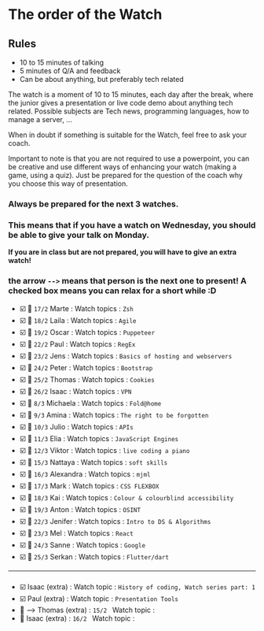 # The order of the Watch
## Rules
* 10 to 15 minutes of talking
* 5 minutes of Q/A and feedback
* Can be about anything, but preferably tech related


The watch is a moment of 10 to 15 minutes, each day after the break, where the junior gives a presentation or live code demo about anything tech related.
Possible subjects are Tech news, programming languages, how to manage a server, ...

When in doubt if something is suitable for the Watch, feel free to ask your coach.

Important to note is that you are not required to use a powerpoint, you can be creative and use different ways of enhancing your watch (making a game, using a quiz). Just be prepared for the question of the coach why you choose this way of presentation.

### Always be prepared for the next 3 watches.
### This means that if you have a watch on Wednesday, you should be able to give your talk on Monday.
**If you are in class but are not prepared, you will have to give an extra watch!**

### the arrow `-->` means that person is the next one to present! A checked box means you can relax for a short while :D

- :ballot_box_with_check: :black_square_button: `17/2` Marte  : Watch topics : `Zsh` `` `` 
- :ballot_box_with_check: :black_square_button: `18/2` Laila : Watch topics : `Agile` `` ``
- :ballot_box_with_check: :black_square_button: `19/2` Oscar : Watch topics : `Puppeteer` `` ``
- :ballot_box_with_check: :black_square_button: `22/2` Paul : Watch topics : `RegEx` `` ``
- :ballot_box_with_check: :black_square_button: `23/2` Jens : Watch topics : `Basics of hosting and webservers` `` ``
- :ballot_box_with_check: :black_square_button: `24/2` Peter : Watch topics : `Bootstrap` `` ``
- :ballot_box_with_check: :black_square_button: `25/2` Thomas : Watch topics : `Cookies` `` ``
- :ballot_box_with_check: :black_square_button: `26/2` Isaac : Watch topics : `VPN` `` ``
- :ballot_box_with_check: :black_square_button: `8/3` Michaela : Watch topics : `Fold@home` `` ``
- :ballot_box_with_check: :black_square_button: `9/3` Amina : Watch topics : `The right to be forgotten` `` ``
- :ballot_box_with_check: :black_square_button: `10/3` Julio : Watch topics : `APIs` `` ``
- :ballot_box_with_check: :black_square_button: `11/3` Elia : Watch topics : `JavaScript Engines` `` ``
- :ballot_box_with_check: :black_square_button: `12/3` Viktor : Watch topics : `live coding a piano` `` ``
- :ballot_box_with_check: :black_square_button: `15/3` Nattaya : Watch topics : `soft skills` `` ``
- :ballot_box_with_check: :black_square_button: `16/3` Alexandra : Watch topics : `mjml` `` ``
- :ballot_box_with_check: :black_square_button: `17/3` Mark : Watch topics : `CSS FLEXBOX` `` ``
- :ballot_box_with_check: :black_square_button: `18/3` Kai : Watch topics : `Colour & colourblind accessibility` `` ``
- :ballot_box_with_check: :black_square_button: `19/3` Anton : Watch topics : `OSINT` `` ``
- :ballot_box_with_check: :black_square_button: `22/3` Jenifer : Watch topics : `Intro to DS & Algorithms` `` ``
- :ballot_box_with_check: :black_square_button: `23/3` Mel : Watch topics : `React` `` ``
- :ballot_box_with_check: :black_square_button: `24/3` Sanne : Watch topics : `Google` `` ``
- :ballot_box_with_check: :black_square_button: `25/3` Serkan : Watch topics : `Flutter/dart` `` ``
 ---

###
- :ballot_box_with_check: Isaac (extra) : Watch topic : `History of coding, Watch series part: 1` `` ``
- :ballot_box_with_check: Paul (extra) : Watch topic : `Presentation Tools` `` ``
- :black_square_button: --> Thomas (extra) : `15/2 ` Watch topic : ` `
- :black_square_button: Isaac (extra) : `16/2 ` Watch topic : ` `



